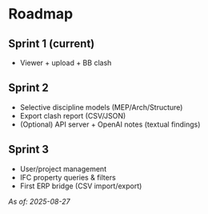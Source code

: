 # Roadmap

## Sprint 1 (current)
- Viewer + upload + BB clash

## Sprint 2
- Selective discipline models (MEP/Arch/Structure)
- Export clash report (CSV/JSON)
- (Optional) API server + OpenAI notes (textual findings)

## Sprint 3
- User/project management
- IFC property queries & filters
- First ERP bridge (CSV import/export)

*As of: 2025-08-27*
